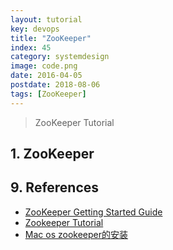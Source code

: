 ```yaml
---
layout: tutorial
key: devops
title: "ZooKeeper"
index: 45
category: systemdesign
image: code.png
date: 2016-04-05
postdate: 2018-08-06
tags: [ZooKeeper]
---
```


> ZooKeeper Tutorial

## 1. ZooKeeper


## 9. References
* [ZooKeeper Getting Started Guide](https://zookeeper.apache.org/doc/r3.5.5/zookeeperStarted.html)
* [Zookeeper Tutorial](https://www.tutorialspoint.com/zookeeper/index.htm)
* [Mac os zookeeper的安装](https://www.jianshu.com/p/98c7dda6094b)
